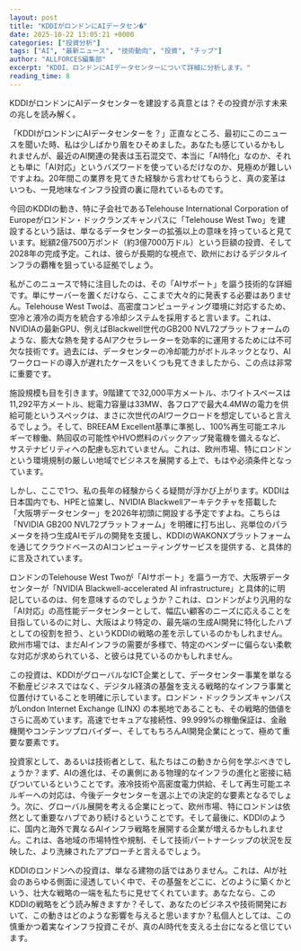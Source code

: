 ```yaml
---
layout: post
title: "KDDIがロンドンにAIデータセン�"
date: 2025-10-22 13:05:21 +0000
categories: ["投資分析"]
tags: ["AI", "最新ニュース", "技術動向", "投資", "チップ"]
author: "ALLFORCES編集部"
excerpt: "KDDI、ロンドンにAIデータセンターについて詳細に分析します。"
reading_time: 8
---
```


KDDIがロンドンにAIデータセンターを建設する真意とは？その投資が示す未来の兆しを読み解く。

「KDDIがロンドンにAIデータセンターを？」正直なところ、最初にこのニュースを聞いた時、私は少しばかり眉をひそめました。あなたも感じているかもしれませんが、最近のAI関連の発表は玉石混交で、本当に「AI特化」なのか、それとも単に「AI対応」というバズワードを使っているだけなのか、見極めが難しいですよね。20年間この業界を見てきた経験から言わせてもらうと、真の変革はいつも、一見地味なインフラ投資の裏に隠れているものです。

今回のKDDIの動き、特に子会社であるTelehouse International Corporation of Europeがロンドン・ドックランズキャンパスに「Telehouse West Two」を建設するという話は、単なるデータセンターの拡張以上の意味を持っていると見ています。総額2億7500万ポンド（約3億7000万ドル）という巨額の投資、そして2028年の完成予定。これは、彼らが長期的な視点で、欧州におけるデジタルインフラの覇権を狙っている証拠でしょう。

私がこのニュースで特に注目したのは、その「AIサポート」を謳う技術的な詳細です。単にサーバーを置くだけなら、ここまで大々的に発表する必要はありません。Telehouse West Twoは、高密度コンピューティング環境に対応するため、空冷と液冷の両方を統合する冷却システムを採用すると言います。これは、NVIDIAの最新GPU、例えばBlackwell世代のGB200 NVL72プラットフォームのような、膨大な熱を発するAIアクセラレーターを効率的に運用するためには不可欠な技術です。過去には、データセンターの冷却能力がボトルネックとなり、AIワークロードの導入が遅れたケースをいくつも見てきましたから、この点は非常に重要です。

施設規模も目を引きます。9階建てで32,000平方メートル、ホワイトスペースは11,292平方メートル、総電力容量は33MW、各フロアで最大4.4MWの電力を供給可能というスペックは、まさに次世代のAIワークロードを想定していると言えるでしょう。そして、BREEAM Excellent基準に準拠し、100%再生可能エネルギーで稼働、熱回収の可能性やHVO燃料のバックアップ発電機を備えるなど、サステナビリティへの配慮も忘れていません。これは、欧州市場、特にロンドンという環境規制の厳しい地域でビジネスを展開する上で、もはや必須条件となっています。

しかし、ここで1つ、私の長年の経験からくる疑問が浮かび上がります。KDDIは日本国内でも、HPEと協業し、NVIDIA Blackwellアーキテクチャを搭載した「大阪堺データセンター」を2026年初頭に開設する予定ですよね。こちらは「NVIDIA GB200 NVL72プラットフォーム」を明確に打ち出し、兆単位のパラメータを持つ生成AIモデルの開発を支援し、KDDIのWAKONXプラットフォームを通じてクラウドベースのAIコンピューティングサービスを提供する、と具体的に言及されています。

ロンドンのTelehouse West Twoが「AIサポート」を謳う一方で、大阪堺データセンターが「NVIDIA Blackwell-accelerated AI infrastructure」と具体的に明記しているのは、何を意味するのでしょうか？これは、ロンドンがより汎用的な「AI対応」の高性能データセンターとして、幅広い顧客のニーズに応えることを目指しているのに対し、大阪はより特定の、最先端の生成AI開発に特化したハブとしての役割を担う、というKDDIの戦略の差を示しているのかもしれません。欧州市場では、まだAIインフラの需要が多様で、特定のベンダーに偏らない柔軟な対応が求められている、と彼らは見ているのかもしれません。

この投資は、KDDIがグローバルなICT企業として、データセンター事業を単なる不動産ビジネスではなく、デジタル経済の基盤を支える戦略的なインフラ事業と位置付けていることを明確に示しています。ロンドン・ドックランズキャンパスがLondon Internet Exchange (LINX) の本拠地であることも、その戦略的価値をさらに高めています。高速でセキュアな接続性、99.999%の稼働保証は、金融機関やコンテンツプロバイダー、そしてもちろんAI開発企業にとって、極めて重要な要素です。

投資家として、あるいは技術者として、私たちはこの動きから何を学ぶべきでしょうか？まず、AIの進化は、その裏側にある物理的なインフラの進化と密接に結びついているということです。液冷技術や高密度電力供給、そして再生可能エネルギーへの対応は、今後データセンターを選ぶ上での決定的な要素となるでしょう。次に、グローバル展開を考える企業にとって、欧州市場、特にロンドンは依然として重要なハブであり続けるということです。そして最後に、KDDIのように、国内と海外で異なるAIインフラ戦略を展開する企業が増えるかもしれません。これは、各地域の市場特性や規制、そして技術パートナーシップの状況を反映した、より洗練されたアプローチと言えるでしょう。

KDDIのロンドンへの投資は、単なる建物の話ではありません。これは、AIが社会のあらゆる側面に浸透していく中で、その基盤をどこに、どのように築くかという、壮大な戦略の一端を私たちに見せてくれています。あなたなら、このKDDIの戦略をどう読み解きますか？そして、あなたのビジネスや技術開発において、この動きはどのような影響を与えると思いますか？私個人としては、この慎重かつ着実なインフラ投資こそが、真のAI時代を支える土台になると信じています。

